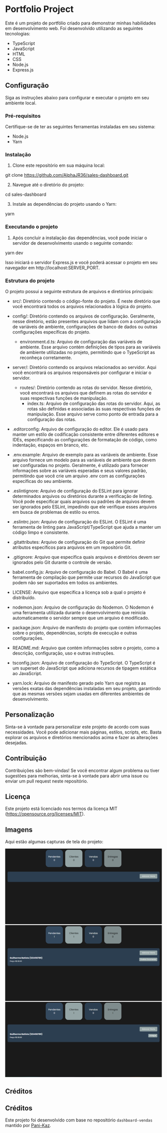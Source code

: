 # Portfolio Project

Este é um projeto de portfólio criado para demonstrar minhas habilidades em desenvolvimento web. Foi desenvolvido utilizando as seguintes tecnologias:

- TypeScript
- JavaScript
- HTML
- CSS
- Node.js
- Express.js

## Configuração

Siga as instruções abaixo para configurar e executar o projeto em seu ambiente local.

### Pré-requisitos

Certifique-se de ter as seguintes ferramentas instaladas em seu sistema:

- Node.js
- Yarn

### Instalação

1. Clone este repositório em sua máquina local:

git clone https://github.com/AlphaJR36/sales-dashboard.git

2. Navegue até o diretório do projeto:

cd sales-dashboard

3. Instale as dependências do projeto usando o Yarn:

yarn

### Executando o projeto

1. Após concluir a instalação das dependências, você pode iniciar o servidor de desenvolvimento usando o seguinte comando:

yarn dev

Isso iniciará o servidor Express.js e você poderá acessar o projeto em seu navegador em http://localhost:SERVER_PORT.

### Estrutura do projeto

O projeto possui a seguinte estrutura de arquivos e diretórios principais:

- src/: Diretório contendo o código-fonte do projeto. É neste diretório que você encontrará todos os arquivos relacionados à lógica do projeto.

- config/: Diretório contendo os arquivos de configuração. Geralmente, nesse diretório, estão presentes arquivos que lidam com a configuração de variáveis de ambiente, configurações de banco de dados ou outras configurações específicas do projeto.
  - environment.d.ts: Arquivo de configuração das variáveis de ambiente. Esse arquivo contém definições de tipos para as variáveis de ambiente utilizadas no projeto, permitindo que o TypeScript as reconheça corretamente.

- server/: Diretório contendo os arquivos relacionados ao servidor. Aqui você encontrará os arquivos responsáveis por configurar e iniciar o servidor.
  - routes/: Diretório contendo as rotas do servidor. Nesse diretório, você encontrará os arquivos que definem as rotas do servidor e suas respectivas funções de manipulação.
    - index.ts: Arquivo de configuração das rotas do servidor. Aqui, as rotas são definidas e associadas às suas respectivas funções de manipulação. Esse arquivo serve como ponto de entrada para a configuração das rotas.

- .editorconfig: Arquivo de configuração do editor. Ele é usado para manter um estilo de codificação consistente entre diferentes editores e IDEs, especificando as configurações de formatação de código, como indentação, espaços em branco, etc.

- .env.example: Arquivo de exemplo para as variáveis de ambiente. Esse arquivo fornece um modelo para as variáveis de ambiente que devem ser configuradas no projeto. Geralmente, é utilizado para fornecer informações sobre as variáveis esperadas e seus valores padrão, permitindo que você crie um arquivo .env com as configurações específicas do seu ambiente.

- .eslintignore: Arquivo de configuração do ESLint para ignorar determinados arquivos ou diretórios durante a verificação de linting. Você pode especificar quais arquivos ou padrões de arquivos devem ser ignorados pelo ESLint, impedindo que ele verifique esses arquivos em busca de problemas de estilo ou erros.

- .eslintrc.json: Arquivo de configuração do ESLint. O ESLint é uma ferramenta de linting para JavaScript/TypeScript que ajuda a manter um código limpo e consistente.

- .gitattributes: Arquivo de configuração do Git que permite definir atributos específicos para arquivos em um repositório Git.

- .gitignore: Arquivo que especifica quais arquivos e diretórios devem ser ignorados pelo Git durante o controle de versão.

- babel.config.js: Arquivo de configuração do Babel. O Babel é uma ferramenta de compilação que permite usar recursos do JavaScript que podem não ser suportados em todos os ambientes.

- LICENSE: Arquivo que especifica a licença sob a qual o projeto é distribuído.

- nodemon.json: Arquivo de configuração do Nodemon. O Nodemon é uma ferramenta utilizada durante o desenvolvimento que reinicia automaticamente o servidor sempre que um arquivo é modificado.

- package.json: Arquivo de manifesto do projeto que contém informações sobre o projeto, dependências, scripts de execução e outras configurações.

- README.md: Arquivo que contém informações sobre o projeto, como a descrição, configuração, uso e outras instruções.

- tsconfig.json: Arquivo de configuração do TypeScript. O TypeScript é um superset do JavaScript que adiciona recursos de tipagem estática ao JavaScript.

- yarn.lock: Arquivo de manifesto gerado pelo Yarn que registra as versões exatas das dependências instaladas em seu projeto, garantindo que as mesmas versões sejam usadas em diferentes ambientes de desenvolvimento.


## Personalização

Sinta-se à vontade para personalizar este projeto de acordo com suas necessidades. Você pode adicionar mais páginas, estilos, scripts, etc. Basta explorar os arquivos e diretórios mencionados acima e fazer as alterações desejadas.

## Contribuição

Contribuições são bem-vindas! Se você encontrar algum problema ou tiver sugestões para melhorias, sinta-se à vontade para abrir uma issue ou enviar um pull request neste repositório.

## Licença

Este projeto está licenciado nos termos da licença MIT (https://opensource.org/licenses/MIT).

## Imagens

Aqui estão algumas capturas de tela do projeto:

![Imagem 1](https://raw.githubusercontent.com/AlphaJR36/sales-dashboard/master/.github/images/Screenshot_1.png)
![Imagem 2](https://raw.githubusercontent.com/AlphaJR36/sales-dashboard/master/.github/images/Screenshot_2.png)
![Imagem 3](https://raw.githubusercontent.com/AlphaJR36/sales-dashboard/master/.github/images/Screenshot_3.png)

## Créditos
## Créditos

Este projeto foi desenvolvido com base no repositório `dashboard-vendas` mantido por [Pani-Kaz](https://github.com/Pani-Kaz).
